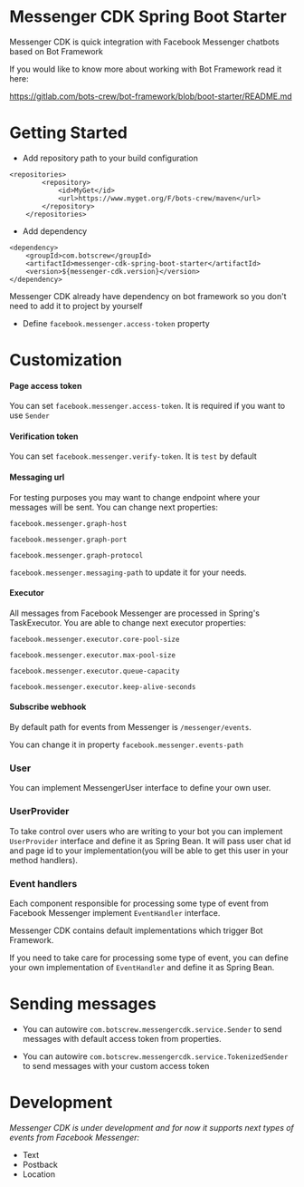 # Messenger CDK Spring Boot Starter

Messenger CDK is quick integration with Facebook Messenger chatbots based on Bot Framework

If you would like to know more about working with Bot Framework read it here:

https://gitlab.com/bots-crew/bot-framework/blob/boot-starter/README.md

# Getting Started

* Add repository path to your build configuration

```
<repositories>
		<repository>
			<id>MyGet</id>
			<url>https://www.myget.org/F/bots-crew/maven</url>
		</repository>
	</repositories>
```
* Add dependency

```
<dependency>
    <groupId>com.botscrew</groupId>
    <artifactId>messenger-cdk-spring-boot-starter</artifactId>
    <version>${messenger-cdk.version}</version>
</dependency>
```

Messenger CDK already have dependency on bot framework so you don't need to add
it to project by yourself

* Define `facebook.messenger.access-token` property

# Customization

#### Page access token

You can set `facebook.messenger.access-token`. It is required if you want to use `Sender` 
#### Verification token

You can set `facebook.messenger.verify-token`. It is `test` by default
#### Messaging  url

For testing purposes you may want to change endpoint where your messages will be sent.
You can change next properties: 

`facebook.messenger.graph-host`

`facebook.messenger.graph-port`

`facebook.messenger.graph-protocol`

`facebook.messenger.messaging-path` to update it for your needs.
#### Executor

All messages from Facebook Messenger are processed in Spring's TaskExecutor.
You are able to change next executor properties:

`facebook.messenger.executor.core-pool-size`

`facebook.messenger.executor.max-pool-size`

`facebook.messenger.executor.queue-capacity`

`facebook.messenger.executor.keep-alive-seconds`

#### Subscribe webhook

By default path for events from Messenger is `/messenger/events`.

You can change it in property `facebook.messenger.events-path`


### User

You can implement MessengerUser interface to define your own user.

### UserProvider

To take control over users who are writing to your bot you can implement
`UserProvider` interface and define it as Spring Bean. It will pass user chat id
and page id to your implementation(you will be able to get this user in your 
method handlers).

### Event handlers

Each component responsible for processing some type of event from Facebook Messenger implement `EventHandler` interface.

Messenger CDK contains default implementations which trigger Bot Framework.

If you need to take care for processing some type of event, you can define your own implementation of `EventHandler` and define it as Spring Bean.


# Sending messages 
* You can autowire `com.botscrew.messengercdk.service.Sender` 
    to send messages with default access token from properties.

* You can autowire `com.botscrew.messengercdk.service.TokenizedSender`
    to send messages with your custom access token

# Development
*Messenger CDK is under development and for now it supports next types of events from Facebook Messenger:*
* Text
* Postback
* Location

